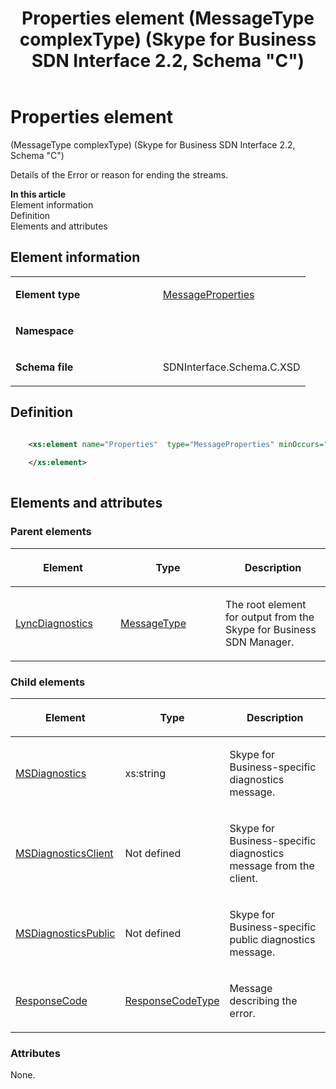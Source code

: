 ﻿---
title: Properties element (MessageType complexType) (Skype for Business SDN Interface 2.2, Schema "C")
TOCTitle: Properties element (MessageType complexType)
ms:assetid: 64e8b8be-9078-487d-1470-449b609feb5e
ms:mtpsurl: https://msdn.microsoft.com/en-us/library/Mt404816(v=office.16)
ms:contentKeyID: 68250727
ms.date: 08/24/2015
mtps_version: v=office.16
dev_langs:
- xml
---

# Properties element 

(MessageType complexType) (Skype for Business SDN Interface 2.2, Schema \"C\")

Details of the Error or reason for ending the streams.

**In this article**  
Element information  
Definition  
Elements and attributes  

## Element information

<table>
<colgroup>
<col style="width: 50%" />
<col style="width: 50%" />
</colgroup>
<tbody>
<tr class="odd">
<td><p><strong>Element type</strong></p></td>
<td><p><a href="messageproperties-complextype-skype-for-business-sdn-interface-2-2-schema-c.md">MessageProperties</a></p></td>
</tr>
<tr class="even">
<td><p><strong>Namespace</strong></p></td>
<td><p></p></td>
</tr>
<tr class="odd">
<td><p><strong>Schema file</strong></p></td>
<td><p>SDNInterface.Schema.C.XSD</p></td>
</tr>
</tbody>
</table>


## Definition

``` xml

    <xs:element name="Properties"  type="MessageProperties" minOccurs="0">
    
    </xs:element>
  
```

## Elements and attributes

### Parent elements

<table>
<colgroup>
<col style="width: 33%" />
<col style="width: 33%" />
<col style="width: 33%" />
</colgroup>
<thead>
<tr class="header">
<th><p>Element</p></th>
<th><p>Type</p></th>
<th><p>Description</p></th>
</tr>
</thead>
<tbody>
<tr class="odd">
<td><p><a href="lyncdiagnostics-element-skype-for-business-sdn-interface-2-2-schema-c.md">LyncDiagnostics</a></p></td>
<td><p><a href="messagetype-complextype-skype-for-business-sdn-interface-2-2-schema-c.md">MessageType</a></p></td>
<td><p>The root element for output from the Skype for Business SDN Manager.</p></td>
</tr>
</tbody>
</table>


### Child elements

<table>
<colgroup>
<col style="width: 33%" />
<col style="width: 33%" />
<col style="width: 33%" />
</colgroup>
<thead>
<tr class="header">
<th><p>Element</p></th>
<th><p>Type</p></th>
<th><p>Description</p></th>
</tr>
</thead>
<tbody>
<tr class="odd">
<td><p><a href="msdiagnostics-element-messageproperties-complextype-skype-for-business-sdn-interface-2-2-schema-c.md">MSDiagnostics</a></p></td>
<td><p>xs:string</p></td>
<td><p>Skype for Business-specific diagnostics message.</p></td>
</tr>
<tr class="even">
<td><p><a href="msdiagnosticsclient-element-messageproperties-complextype-skype-for-business-sdn-interface-2-2-schema-c.md">MSDiagnosticsClient</a></p></td>
<td><p>Not defined</p></td>
<td><p>Skype for Business-specific diagnostics message from the client.</p></td>
</tr>
<tr class="odd">
<td><p><a href="msdiagnosticspublic-element-messageproperties-complextype-skype-for-business-sdn-interface-2-2-schema-c.md">MSDiagnosticsPublic</a></p></td>
<td><p>Not defined</p></td>
<td><p>Skype for Business-specific public diagnostics message.</p></td>
</tr>
<tr class="even">
<td><p><a href="responsecode-element-messageproperties-complextype-skype-for-business-sdn-interface-2-2-schema-c.md">ResponseCode</a></p></td>
<td><p><a href="responsecodetype-complextype-skype-for-business-sdn-interface-2-2-schema-c.md">ResponseCodeType</a></p></td>
<td><p>Message describing the error.</p></td>
</tr>
</tbody>
</table>


### Attributes

None.

